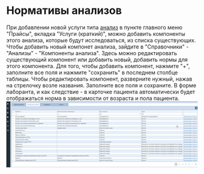 # Нормативы анализов

При добавлении новой услуги типа <a href="./Price">анализ</a> в пункте главного меню "Прайсы", вкладка "Услуги (краткий)", можно добавить компоненты этого анализа, которые будут исследоваться, из списка существующих.   
Чтобы добавить новый компонет анализа, зайдите в "Справочники" - "Анализы" - "Компоненты анализа". Здесь можно редактировать существующий компонент или добавить новый, добавить нормы для этого компонента. Для того, чтобы добавить компонент, нажмите "+", заполните все поля и нажмите "сохранить" в последнем столбце таблицы. Чтобы редактировать компонент, разверните нужный, нажав на стрелочку возле названия. Заполните все поля и сохраните. В форме лаборанта, и как следствие - в карточке пациента автоматически будет отображаться норма в зависимости от возраста и пола пациента. 
![Image](Image/components.gif)